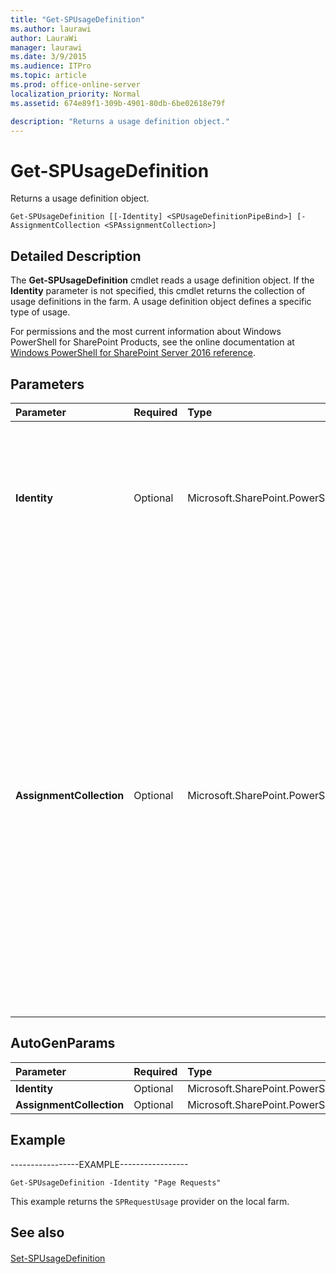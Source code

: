```yaml
---
title: "Get-SPUsageDefinition"
ms.author: laurawi
author: LauraWi
manager: laurawi
ms.date: 3/9/2015
ms.audience: ITPro
ms.topic: article
ms.prod: office-online-server
localization_priority: Normal
ms.assetid: 674e89f1-309b-4901-80db-6be02618e79f

description: "Returns a usage definition object."
---
```


# Get-SPUsageDefinition

Returns a usage definition object.
  
```
Get-SPUsageDefinition [[-Identity] <SPUsageDefinitionPipeBind>] [-AssignmentCollection <SPAssignmentCollection>]
```

## Detailed Description

The **Get-SPUsageDefinition** cmdlet reads a usage definition object. If the **Identity** parameter is not specified, this cmdlet returns the collection of usage definitions in the farm. A usage definition object defines a specific type of usage. 
  
For permissions and the most current information about Windows PowerShell for SharePoint Products, see the online documentation at [Windows PowerShell for SharePoint Server 2016 reference](https://go.microsoft.com/fwlink/p/?LinkId=671715).
  
## Parameters

|**Parameter**|**Required**|**Type**|**Description**|
|:-----|:-----|:-----|:-----|
|**Identity** <br/> |Optional  <br/> |Microsoft.SharePoint.PowerShell.SPUsageDefinitionPipeBind  <br/> |Specifies the usage definition object to get.  <br/> The type must be a valid GUID, in the form 12345678-90ab-cdef-1234-567890bcdefgh; a valid name of a usage definition (for example, SiteSubscriptionConfig1); or an instance of a valid **SPUsageDefinition** object.  <br/> |
|**AssignmentCollection** <br/> |Optional  <br/> |Microsoft.SharePoint.PowerShell.SPAssignmentCollection  <br/> |Manages objects for the purpose of proper disposal. Use of objects, such as **SPWeb** or **SPSite**, can use large amounts of memory and use of these objects in Windows PowerShell scripts requires proper memory management. Using the **SPAssignment** object, you can assign objects to a variable and dispose of the objects after they are needed to free up memory. When **SPWeb**, **SPSite**, or **SPSiteAdministration** objects are used, the objects are automatically disposed of if an assignment collection or the **Global** parameter is not used.  <br/> > [!NOTE]> When the **Global** parameter is used, all objects are contained in the global store. If objects are not immediately used, or disposed of by using the **Stop-SPAssignment** command, an out-of-memory scenario can occur.           |
   
## AutoGenParams

|**Parameter**|**Required**|**Type**|**Description**|
|:-----|:-----|:-----|:-----|
|**Identity** <br/> |Optional  <br/> |Microsoft.SharePoint.PowerShell.SPUsageDefinitionPipeBind  <br/> ||
|**AssignmentCollection** <br/> |Optional  <br/> |Microsoft.SharePoint.PowerShell.SPAssignmentCollection  <br/> ||
   
## Example

-----------------EXAMPLE-----------------
  
```
Get-SPUsageDefinition -Identity "Page Requests"
```

This example returns the  `SPRequestUsage` provider on the local farm. 
  
## See also

#### 

[Set-SPUsageDefinition](set-spusagedefinition.md)


